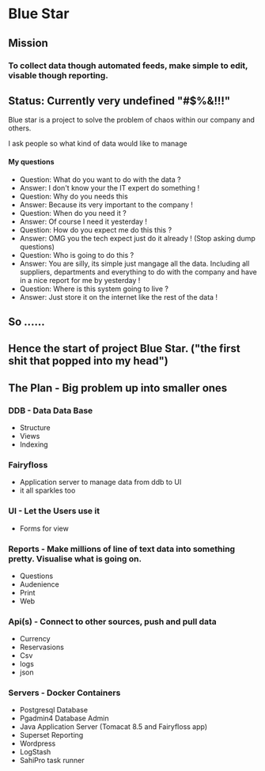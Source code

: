 # Blue Star

## Mission

### To collect data though automated feeds, make simple to edit, visable though reporting. 

## Status: Currently very undefined "#$%&!!!"

Blue star is a project to solve the problem of chaos within our company and others.

I ask people so what kind of data would like to manage

#### My questions 

- Question: What do you want to do with the data ?
- Answer: I don't know your the IT expert do something !
- Question: Why do you needs this 
- Answer: Because its very important to the company !
- Question: When do you need it ?
- Answer: Of course I need it yesterday !
- Question: How do you expect me do this this ?
- Answer: OMG you the tech expect just do it already ! (Stop asking dump questions)
- Question: Who is going to do this ?
- Answer: You are silly, its simple just mangage all the data. Including all suppliers, departments and everything to do with the company and have in a nice report for me by yesterday !
- Question: Where is this system going to live ?
- Answer: Just store it on the internet like the rest of the data !

## So ......

## Hence the start of project Blue Star. ("the first shit that popped into my head")

## The Plan - Big problem up into smaller ones

### DDB - Data Data Base

- Structure
- Views
- Indexing

### Fairyfloss

- Application server to manage data from ddb to UI
- it all sparkles too

### UI - Let the Users use it

- Forms for view

### Reports - Make millions of line of text data into something pretty. Visualise what is going on.

- Questions 
- Audenience
- Print
- Web

### Api(s) - Connect to other sources, push and pull data  

- Currency
- Reservasions
- Csv
- logs
- json

### Servers - Docker Containers

- Postgresql Database
- Pgadmin4 Database Admin
- Java Application Server (Tomacat 8.5 and Fairyfloss app)
- Superset Reporting
- Wordpress
- LogStash
- SahiPro task runner